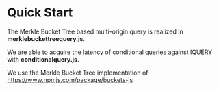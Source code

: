 # Quick Start

The Merkle Bucket Tree based multi-origin query is realized in **merklebuckettreequery.js**.

We are able to acquire the latency of conditional queries against IQUERY with **conditionalquery.js**.

We use the  Merkle Bucket Tree  implementation  of  https://www.npmjs.com/package/buckets-js

